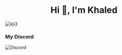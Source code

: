 <h1 align="center">Hi 👋, I'm Khaled</h1>

<p align="left"> <img src="https://komarev.com/ghpvc/?username=kji3&label=Profile%20views&color=0e75b6&style=flat" alt="kji3" /> </p>

### My Discord
![Discord](https://discord.c99.nl/widget/theme-2/892344609584345149.png)
 
